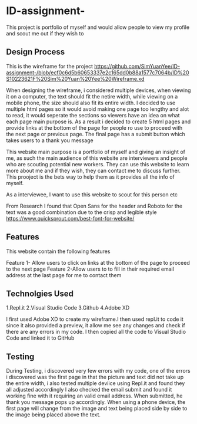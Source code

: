 # ID-assignment-
This project is portfolio of myself and would allow people to view my profile and scout me out if they wish to 

Design Process
---------------------
This is the wireframe for the project
https://github.com/SimYuanYee/ID-assignment-/blob/ecf0c6d5b60653337e2c165dd0b88a1577c7064b/ID%20S10223621F%20Sim%20Yuan%20Yee%20Wireframe.xd

When designing the wireframe, i considered multiple devices, when viewing it on a computer, the text should fit the netire width, while viewing on a mobile phone, the size should also fit its entire width. I decided to use multiple html pages so it would avoid making one page too lengthy and alot to read, it would seperate the sections so viewers have an idea on what each page main purpose is. As a result i decided to create 5 html pages and provide links at the bottom of the page for people ro use to proceed with the next page or previous page. The final page has a submit button which takes users to a thank you message 

This website main purpose is a portfolio of myself and giving an insight of me, as such the main audience of this website 
are interviewers and people who are scouting potential new workers.  They can use this website to learn more about me and if they wish, they can contact me to discuss further. This prooject is the bets way to help them as it provides all the info of myself. 

As a interviewee, I want to use this website to scout for this person etc 

From Research I found that Open Sans for the header and Roboto for the text was a good combination due to the crisp and legible style https://www.quicksprout.com/best-font-for-website/

Features
--------------------
This website contain the following features

Feature 1- Allow users to click on links at the bottom of the page to proceed to the next page
Feature 2-Allow users to to fill in their required email address at the last page for me to contact them

Technolgies Used
-------------------
1.Repl.it
2.Visual Studio Code
3.Github
4.Adobe XD

I first used Adobe XD to create my wireframe.I then used repl.it to code it since it also provided a preview, it allow me see any changes and check if there are any errors in my code. I then copied all the code to Visual Studio Code and linked it to GitHub 

Testing
-----------------
During Testing, i discovered very few errors with my code, one of the errors i discovered was the first page in that the picture and text did not take up the entire width, i also tested multiple deviice using Repl.it and found they all adjusted accordingly 
I also checked the email submit and found it working fine with it requiring an valid email address. When submitted, he thank you message pops up accordingly. When using a phone device, the first page will change from the image and text being placed side by side to the image being placed above the text.
